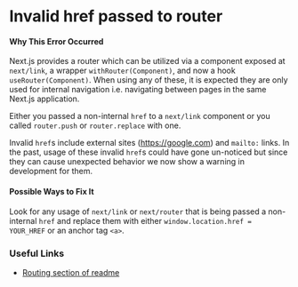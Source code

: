 # Invalid href passed to router

#### Why This Error Occurred

Next.js provides a router which can be utilized via a component exposed at `next/link`, a wrapper `withRouter(Component)`, and now a hook `useRouter(Component)`. When using any of these, it is expected they are only used for internal navigation i.e. navigating between pages in the same Next.js application.

Either you passed a non-internal `href` to a `next/link` component or you called `router.push` or `router.replace` with one.

Invalid `href`s include external sites (https://google.com) and `mailto:` links. In the past, usage of these invalid `href`s could have gone un-noticed but since they can cause unexpected behavior we now show a warning in development for them.

#### Possible Ways to Fix It

Look for any usage of `next/link` or `next/router` that is being passed a non-internal `href` and replace them with either `window.location.href = YOUR_HREF` or an anchor tag `<a>`.

### Useful Links

- [Routing section of readme](https://github.com/zeit/next.js/blob/canary/readme.md#routing)
